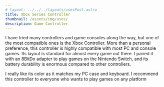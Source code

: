 ```yaml
---
# layout: ../../../layouts/usesPost.astro
title: Xbox Series Controller
thumbnail: /assets/img/uses/
description: Game Controller
---
```

I have tried many controllers and game consoles along the way, but one of the most compatible ones is the Xbox Controller. More than a personal preference, this controller is highly compatible with most PC and console games. Its layout is standard for almost every game out there. I paired it with an 8BitDo adapter to play games on the Nintendo Switch, and its battery durability is enormous compared to other controllers.

I really like its color as it matches my PC case and keyboard. I recommend this controller to everyone who wants to play games on any platform